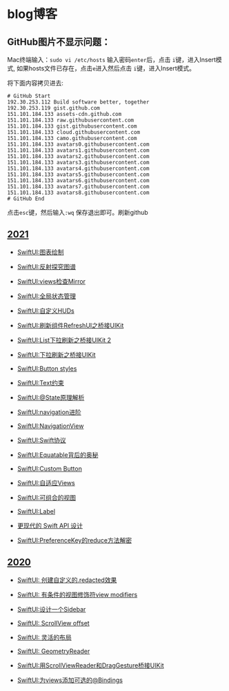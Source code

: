 # blog博客

## GitHub图片不显示问题：

Mac终端输入：`sudo vi /etc/hosts`
输入密码`enter`后，点击 `i`键，进入Insert模式,
如果hosts文件已存在，点击`e`进入然后点击 `i`键，进入Insert模式。

将下面内容拷贝进去:
```
# GitHub Start
192.30.253.112 Build software better, together
192.30.253.119 gist.github.com
151.101.184.133 assets-cdn.github.com
151.101.184.133 raw.githubusercontent.com
151.101.184.133 gist.githubusercontent.com
151.101.184.133 cloud.githubusercontent.com
151.101.184.133 camo.githubusercontent.com
151.101.184.133 avatars0.githubusercontent.com
151.101.184.133 avatars1.githubusercontent.com
151.101.184.133 avatars2.githubusercontent.com
151.101.184.133 avatars3.githubusercontent.com
151.101.184.133 avatars4.githubusercontent.com
151.101.184.133 avatars5.githubusercontent.com
151.101.184.133 avatars6.githubusercontent.com
151.101.184.133 avatars7.githubusercontent.com
151.101.184.133 avatars8.githubusercontent.com
# GitHub End
```
点击`esc`键，然后输入`:wq` 保存退出即可。刷新github

## [2021](https://github.com/zhuzhuxingtianxia/GitBlog/tree/master/2021)

* [SwiftUI:图表绘制](https://github.com/zhuzhuxingtianxia/GitBlog/blob/master/2021/SwiftUI-%E5%9B%BE%E8%A1%A8%E7%BB%98%E5%88%B6/SwiftUI-%E5%9B%BE%E8%A1%A8%E7%BB%98%E5%88%B6.md)

* [SwiftUI:反射探究图谱](https://github.com/zhuzhuxingtianxia/GitBlog/blob/master/2021/SwiftUI-%E5%8F%8D%E5%B0%84%E6%8E%A2%E7%A9%B6%E5%9B%BE%E8%B0%B1/SwiftUI-%E5%8F%8D%E5%B0%84%E6%8E%A2%E7%A9%B6%E5%9B%BE%E8%B0%B1.md)

* [SwiftUI:views检查Mirror](https://github.com/zhuzhuxingtianxia/GitBlog/blob/master/2021/SwiftUI-views%E6%A3%80%E6%9F%A5Mirror/SwiftUI-views%E6%A3%80%E6%9F%A5Mirror.md)

* [SwiftUI:全局状态管理](https://github.com/zhuzhuxingtianxia/GitBlog/blob/master/2021/SwiftUI-%E5%85%A8%E5%B1%80%E7%8A%B6%E6%80%81%E7%AE%A1%E7%90%86/SwiftUI-%E5%85%A8%E5%B1%80%E7%8A%B6%E6%80%81%E7%AE%A1%E7%90%86.md)

* [SwiftUI:自定义HUDs](https://github.com/zhuzhuxingtianxia/GitBlog/blob/master/2021/SwiftUI-%E8%87%AA%E5%AE%9A%E4%B9%89HUDs/SwiftUI-%E8%87%AA%E5%AE%9A%E4%B9%89HUDs.md)

* [SwiftUI:刷新组件RefreshUI之桥接UIKit](https://github.com/zhuzhuxingtianxia/GitBlog/blob/master/2021/SwiftUI-RefreshUI/SwiftUI-RefreshUI.md)

* [SwiftUI:List下拉刷新之桥接UIKit 2](https://github.com/zhuzhuxingtianxia/GitBlog/blob/master/2021/SwiftUI-%E4%B8%8B%E6%8B%89%E5%88%B7%E6%96%B0%E4%B9%8B%E6%A1%A5%E6%8E%A5UIKit%202/SwiftUI-%E4%B8%8B%E6%8B%89%E5%88%B7%E6%96%B0%E4%B9%8B%E6%A1%A5%E6%8E%A5UIKit%202.md)

* [SwiftUI:下拉刷新之桥接UIKit](https://github.com/zhuzhuxingtianxia/GitBlog/blob/master/2021/SwiftUI-%E4%B8%8B%E6%8B%89%E5%88%B7%E6%96%B0%E4%B9%8B%E6%A1%A5%E6%8E%A5UIKit/SwiftUI-%E4%B8%8B%E6%8B%89%E5%88%B7%E6%96%B0%E4%B9%8B%E6%A1%A5%E6%8E%A5UIKit.md)

* [SwiftUI:Button styles](https://github.com/zhuzhuxingtianxia/GitBlog/blob/master/2021/SwiftUI-Button%20styles/SwiftUI-Button%20styles.md)

* [SwiftUI:Text约束](https://github.com/zhuzhuxingtianxia/GitBlog/blob/master/2021/SwiftUI-Text%E7%BA%A6%E6%9D%9F/SwiftUI-Text%E7%BA%A6%E6%9D%9F.md)

* [SwiftUI:@State原理解析](https://github.com/zhuzhuxingtianxia/GitBlog/blob/master/2021/SwiftUI-%40State%E5%8E%9F%E7%90%86%E8%A7%A3%E6%9E%90/SwiftUI-%40State%E5%8E%9F%E7%90%86%E8%A7%A3%E6%9E%90.md)

* [SwiftUI:navigation进阶](https://github.com/zhuzhuxingtianxia/GitBlog/blob/master/2021/SwiftUI-navigation%E8%BF%9B%E9%98%B6/SwiftUI-navigation%E8%BF%9B%E9%98%B6.md)

* [SwiftUI:NavigationView](./2021/SwiftUI-NavigationView/SwiftUI-NavigationView.md)
* [SwiftUI:Swift协议](./2021/SwiftUI-Swift%E5%8D%8F%E8%AE%AE/SwiftUI-Swift%E5%8D%8F%E8%AE%AE.md)

* [SwiftUI:Equatable背后的奥秘](./2021/SwiftUI-Equatable%E8%83%8C%E5%90%8E%E7%9A%84%E5%A5%A5%E7%A7%98/SwiftUI-Equatable%E8%83%8C%E5%90%8E%E7%9A%84%E5%A5%A5%E7%A7%98.md)

* [SwiftUI:Custom Button](./2021/SwiftUI-Custom%20Button/SwiftUI-Custom%20Button.md)

* [SwiftUI:自适应Views](./2021/SwiftUI-%E8%87%AA%E9%80%82%E5%BA%94Views/SwiftUI-%E8%87%AA%E9%80%82%E5%BA%94Views.md)

* [SwiftUI:可组合的视图](./2021/SwiftUI-%E5%8F%AF%E7%BB%84%E5%90%88%E7%9A%84%E8%A7%86%E5%9B%BE/SwiftUI-%E5%8F%AF%E7%BB%84%E5%90%88%E7%9A%84%E8%A7%86%E5%9B%BE.md)

* [SwiftUI:Label](https://github.com/zhuzhuxingtianxia/GitBlog/blob/master/2021/SwiftUI-Label/SwiftUI-Label.md)

* [更现代的 Swift API 设计](./2021/%E6%9B%B4%E7%8E%B0%E4%BB%A3%E7%9A%84%20Swift%20API%20%E8%AE%BE%E8%AE%A1/%E6%9B%B4%E7%8E%B0%E4%BB%A3%E7%9A%84%20Swift%20API%20%E8%AE%BE%E8%AE%A1.md)

* [SwiftUI:PreferenceKey的reduce方法解密](./2021/SwiftUI-PreferenceKey%E7%9A%84reduce%E6%96%B9%E6%B3%95%E8%A7%A3%E5%AF%86/SwiftUI-PreferenceKey%E7%9A%84reduce%E6%96%B9%E6%B3%95%E8%A7%A3%E5%AF%86.md)


## [2020](https://github.com/zhuzhuxingtianxia/GitBlog/tree/master/2020)

* [SwiftUI: 创建自定义的.redacted效果](https://github.com/zhuzhuxingtianxia/GitBlog/blob/master/2020/SwiftUI-%E5%88%9B%E5%BB%BA%E8%87%AA%E5%AE%9A%E4%B9%89%E7%9A%84.redacted%E6%95%88%E6%9E%9C/SwiftUI-%E5%88%9B%E5%BB%BA%E8%87%AA%E5%AE%9A%E4%B9%89%E7%9A%84.redacted%E6%95%88%E6%9E%9C.md)

* [SwiftUI: 有条件的视图修饰符view modifiers](https://github.com/zhuzhuxingtianxia/GitBlog/blob/master/2020/SwiftUI-%E6%9C%89%E6%9D%A1%E4%BB%B6%E7%9A%84%E8%A7%86%E5%9B%BE%E4%BF%AE%E9%A5%B0%E7%AC%A6view%20modifiers/SwiftUI-%E6%9C%89%E6%9D%A1%E4%BB%B6%E7%9A%84%E8%A7%86%E5%9B%BE%E4%BF%AE%E9%A5%B0%E7%AC%A6view%20modifiers.md)

* [SwiftUI:设计一个Sidebar](https://github.com/zhuzhuxingtianxia/GitBlog/blob/master/2020/SwiftUI-%E8%AE%BE%E8%AE%A1%E4%B8%80%E4%B8%AASidebar/SwiftUI-%E8%AE%BE%E8%AE%A1%E4%B8%80%E4%B8%AASidebar.md)

* [SwiftUI: ScrollView offset](https://github.com/zhuzhuxingtianxia/GitBlog/blob/master/2020/SwiftUI-ScrollView%20offset/SwiftUI-ScrollView%20offset.md)

* [SwiftUI: 灵活的布局](https://github.com/zhuzhuxingtianxia/GitBlog/blob/master/2020/SwiftUI-%E7%81%B5%E6%B4%BB%E7%9A%84%E5%B8%83%E5%B1%80/SwiftUI-%E7%81%B5%E6%B4%BB%E7%9A%84%E5%B8%83%E5%B1%80.md)

* [SwiftUI: GeometryReader](https://github.com/zhuzhuxingtianxia/GitBlog/blob/master/2020/SwiftUI-GeometryReader/SwiftUI-GeometryReader.md)

* [SwiftUI:用ScrollViewReader和DragGesture桥接UIKit](https://github.com/zhuzhuxingtianxia/GitBlog/blob/master/2020/SwiftUI-%E7%94%A8ScrollViewReader%E5%92%8CDragGesture%E6%A1%A5%E6%8E%A5UIKit/SwiftUI-%E7%94%A8ScrollViewReader%E5%92%8CDragGesture%E6%A1%A5%E6%8E%A5UIKit.md)

* [SwiftUI:为views添加可选的@Bindings](https://github.com/zhuzhuxingtianxia/GitBlog/blob/master/2020/SwiftUI-%E4%B8%BAviews%E6%B7%BB%E5%8A%A0%E5%8F%AF%E9%80%89%E7%9A%84%40Bindings/SwiftUI-%E4%B8%BAviews%E6%B7%BB%E5%8A%A0%E5%8F%AF%E9%80%89%E7%9A%84%40Bindings.md)


